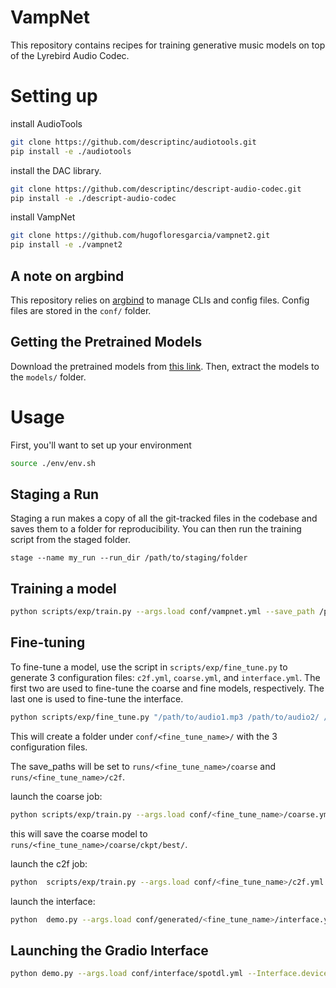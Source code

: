 # VampNet

This repository contains recipes for training generative music models on top of the Lyrebird Audio Codec.

# Setting up

install AudioTools

```bash
git clone https://github.com/descriptinc/audiotools.git
pip install -e ./audiotools
```

install the DAC library. 

```bash
git clone https://github.com/descriptinc/descript-audio-codec.git
pip install -e ./descript-audio-codec
```

install VampNet

```bash
git clone https://github.com/hugofloresgarcia/vampnet2.git
pip install -e ./vampnet2
```

## A note on argbind
This repository relies on [argbind](https://github.com/pseeth/argbind) to manage CLIs and config files. 
Config files are stored in the `conf/` folder. 

## Getting the Pretrained Models

Download the pretrained models from [this link](https://drive.google.com/file/d/1ZIBMJMt8QRE8MYYGjg4lH7v7BLbZneq2/view?usp=sharing). Then, extract the models to the `models/` folder.

# Usage

First, you'll want to set up your environment
```bash
source ./env/env.sh
```

## Staging a Run

Staging a run makes a copy of all the git-tracked files in the codebase and saves them to a folder for reproducibility. You can then run the training script from the staged folder. 

```
stage --name my_run --run_dir /path/to/staging/folder
```

## Training a model

```bash
python scripts/exp/train.py --args.load conf/vampnet.yml --save_path /path/to/checkpoints
```

## Fine-tuning
To fine-tune a model, use the script in `scripts/exp/fine_tune.py` to generate 3 configuration files: `c2f.yml`, `coarse.yml`, and `interface.yml`. 
The first two are used to fine-tune the coarse and fine models, respectively. The last one is used to fine-tune the interface.

```bash
python scripts/exp/fine_tune.py "/path/to/audio1.mp3 /path/to/audio2/ /path/to/audio3.wav" <fine_tune_name>
```

This will create a folder under `conf/<fine_tune_name>/` with the 3 configuration files.

The save_paths will be set to `runs/<fine_tune_name>/coarse` and `runs/<fine_tune_name>/c2f`. 

launch the coarse job: 
```bash
python scripts/exp/train.py --args.load conf/<fine_tune_name>/coarse.yml 
```

this will save the coarse model to `runs/<fine_tune_name>/coarse/ckpt/best/`.

launch the c2f job: 
```bash
python  scripts/exp/train.py --args.load conf/<fine_tune_name>/c2f.yml 
```

launch the interface: 
```bash
python  demo.py --args.load conf/generated/<fine_tune_name>/interface.yml 
```


## Launching the Gradio Interface
```bash
python demo.py --args.load conf/interface/spotdl.yml --Interface.device cuda
```